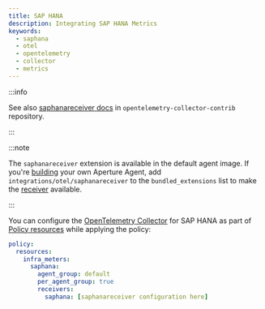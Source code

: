 ```yaml
---
title: SAP HANA
description: Integrating SAP HANA Metrics
keywords:
  - saphana
  - otel
  - opentelemetry
  - collector
  - metrics
---
```


:::info

See also [saphanareceiver docs][receiver] in `opentelemetry-collector-contrib`
repository.

:::

:::note

The `saphanareceiver` extension is available in the default agent image. If
you're [building][build] your own Aperture Agent, add
`integrations/otel/saphanareceiver` to the `bundled_extensions` list to make the
[receiver][receiver] available.

:::

You can configure the [OpenTelemetry Collector][opentelemetry-collector] for SAP
HANA as part of [Policy resources][policy-resources] while applying the policy:

```yaml
policy:
  resources:
    infra_meters:
      saphana:
        agent_group: default
        per_agent_group: true
        receivers:
          saphana: [saphanareceiver configuration here]
```

[build]: /reference/aperture-cli/aperturectl/build/agent/agent.md
[receiver]:
  https://github.com/open-telemetry/opentelemetry-collector-contrib/tree/main/receiver/saphanareceiver
[opentelemetry-collector]: /reference/configuration/spec.md#telemetry-collector
[policy-resources]: /reference/configuration/spec.md#resources
